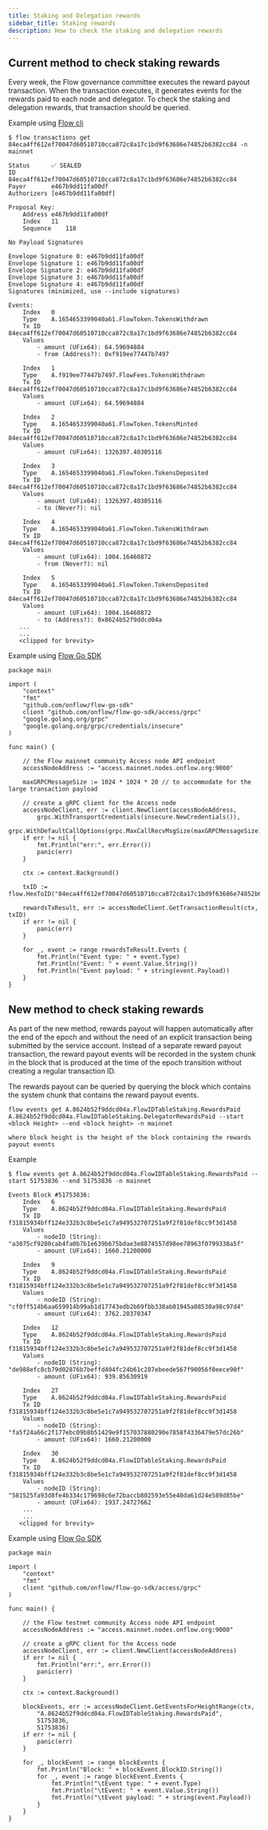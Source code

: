 ```yaml
---
title: Staking and Delegation rewards
sidebar_title: Staking rewards
description: How to check the staking and delegation rewards
---
```


## Current method to check staking rewards

Every week, the Flow governance committee executes the reward payout transaction.
When the transaction executes, it generates events for the rewards paid to each node and delegator.
To check the staking and delegation rewards, that transaction should be queried.

Example using [Flow cli](https://developers.flow.com/tools/flow-cli)

```
$ flow transactions get 84eca4ff612ef70047d60510710cca872c8a17c1bd9f63686e74852b6382cc84 -n mainnet

Status		✅ SEALED
ID		84eca4ff612ef70047d60510710cca872c8a17c1bd9f63686e74852b6382cc84
Payer		e467b9dd11fa00df
Authorizers	[e467b9dd11fa00df]

Proposal Key:
    Address	e467b9dd11fa00df
    Index	11
    Sequence	118

No Payload Signatures

Envelope Signature 0: e467b9dd11fa00df
Envelope Signature 1: e467b9dd11fa00df
Envelope Signature 2: e467b9dd11fa00df
Envelope Signature 3: e467b9dd11fa00df
Envelope Signature 4: e467b9dd11fa00df
Signatures (minimized, use --include signatures)

Events:
    Index	0
    Type	A.1654653399040a61.FlowToken.TokensWithdrawn
    Tx ID	84eca4ff612ef70047d60510710cca872c8a17c1bd9f63686e74852b6382cc84
    Values
		- amount (UFix64): 64.59694884
		- from (Address?): 0xf919ee77447b7497

    Index	1
    Type	A.f919ee77447b7497.FlowFees.TokensWithdrawn
    Tx ID	84eca4ff612ef70047d60510710cca872c8a17c1bd9f63686e74852b6382cc84
    Values
		- amount (UFix64): 64.59694884

    Index	2
    Type	A.1654653399040a61.FlowToken.TokensMinted
    Tx ID	84eca4ff612ef70047d60510710cca872c8a17c1bd9f63686e74852b6382cc84
    Values
		- amount (UFix64): 1326397.40305116

    Index	3
    Type	A.1654653399040a61.FlowToken.TokensDeposited
    Tx ID	84eca4ff612ef70047d60510710cca872c8a17c1bd9f63686e74852b6382cc84
    Values
		- amount (UFix64): 1326397.40305116
		- to (Never?): nil

    Index	4
    Type	A.1654653399040a61.FlowToken.TokensWithdrawn
    Tx ID	84eca4ff612ef70047d60510710cca872c8a17c1bd9f63686e74852b6382cc84
    Values
		- amount (UFix64): 1004.16460872
		- from (Never?): nil

    Index	5
    Type	A.1654653399040a61.FlowToken.TokensDeposited
    Tx ID	84eca4ff612ef70047d60510710cca872c8a17c1bd9f63686e74852b6382cc84
    Values
		- amount (UFix64): 1004.16460872
		- to (Address?): 0x8624b52f9ddcd04a
   ...
   ...
   <clipped for brevity>
```

Example using [Flow Go SDK](https://developers.flow.com/tools/flow-go-sdk)

```
package main

import (
	"context"
	"fmt"
	"github.com/onflow/flow-go-sdk"
	client "github.com/onflow/flow-go-sdk/access/grpc"
	"google.golang.org/grpc"
	"google.golang.org/grpc/credentials/insecure"
)

func main() {

	// the Flow mainnet community Access node API endpoint
	accessNodeAddress := "access.mainnet.nodes.onflow.org:9000"

	maxGRPCMessageSize := 1024 * 1024 * 20 // to accommodate for the large transaction payload

	// create a gRPC client for the Access node
	accessNodeClient, err := client.NewClient(accessNodeAddress,
		grpc.WithTransportCredentials(insecure.NewCredentials()),
		grpc.WithDefaultCallOptions(grpc.MaxCallRecvMsgSize(maxGRPCMessageSize)))
	if err != nil {
		fmt.Println("err:", err.Error())
		panic(err)
	}

	ctx := context.Background()

	txID := flow.HexToID("84eca4ff612ef70047d60510710cca872c8a17c1bd9f63686e74852b6382cc84")

	rewardsTxResult, err := accessNodeClient.GetTransactionResult(ctx, txID)
	if err != nil {
		panic(err)
	}

	for _, event := range rewardsTxResult.Events {
		fmt.Println("Event type: " + event.Type)
		fmt.Println("Event: " + event.Value.String())
		fmt.Println("Event payload: " + string(event.Payload))
	}
}
```

## New method to check staking rewards

As part of the new method, rewards payout will happen automatically after the end of the epoch and without the need of an explicit transaction being submitted by the service account.
Instead of a separate reward payout transaction, the reward payout events will be recorded in the system chunk in the block that is produced at the time of the epoch transition without creating a regular transaction ID.

The rewards payout can be queried by querying the block which contains the system chunk that contains the reward payout events.

```
flow events get A.8624b52f9ddcd04a.FlowIDTableStaking.RewardsPaid A.8624b52f9ddcd04a.FlowIDTableStaking.DelegatorRewardsPaid --start <block Height> --end <block height> -n mainnet

where block height is the height of the block containing the rewards payout events
```

Example

```
$ flow events get A.8624b52f9ddcd04a.FlowIDTableStaking.RewardsPaid --start 51753836 --end 51753836 -n mainnet

Events Block #51753836:
    Index	6
    Type	A.8624b52f9ddcd04a.FlowIDTableStaking.RewardsPaid
    Tx ID	f31815934bff124e332b3c8be5e1c7a949532707251a9f2f81def8cc9f3d1458
    Values
		- nodeID (String): "a3075cf9280cab4fa0b7b1e639b675bdae3e8874557d98ee78963f0799338a5f"
		- amount (UFix64): 1660.21200000

    Index	9
    Type	A.8624b52f9ddcd04a.FlowIDTableStaking.RewardsPaid
    Tx ID	f31815934bff124e332b3c8be5e1c7a949532707251a9f2f81def8cc9f3d1458
    Values
		- nodeID (String): "cf0ff514b6aa659914b99ab1d17743edb2b69fbb338ab01945a08530a98c97d4"
		- amount (UFix64): 3762.20370347

    Index	12
    Type	A.8624b52f9ddcd04a.FlowIDTableStaking.RewardsPaid
    Tx ID	f31815934bff124e332b3c8be5e1c7a949532707251a9f2f81def8cc9f3d1458
    Values
		- nodeID (String): "de988efc8cb79d02876b7beffd404fc24b61c287ebeede567f90056f0eece90f"
		- amount (UFix64): 939.85630919

    Index	27
    Type	A.8624b52f9ddcd04a.FlowIDTableStaking.RewardsPaid
    Tx ID	f31815934bff124e332b3c8be5e1c7a949532707251a9f2f81def8cc9f3d1458
    Values
		- nodeID (String): "fa5f24a66c2f177ebc09b8b51429e9f157037880290e7858f4336479e57dc26b"
		- amount (UFix64): 1660.21200000

    Index	30
    Type	A.8624b52f9ddcd04a.FlowIDTableStaking.RewardsPaid
    Tx ID	f31815934bff124e332b3c8be5e1c7a949532707251a9f2f81def8cc9f3d1458
    Values
		- nodeID (String): "581525fa93d8fe4b334c179698c6e72baccb802593e55e40da61d24e589d85be"
		- amount (UFix64): 1937.24727662
    ...
    ...
   <clipped for brevity>
```

Example using [Flow Go SDK](https://developers.flow.com/tools/flow-go-sdk)

```
package main

import (
	"context"
	"fmt"
	client "github.com/onflow/flow-go-sdk/access/grpc"
)

func main() {

	// the Flow testnet community Access node API endpoint
	accessNodeAddress := "access.mainnet.nodes.onflow.org:9000"

	// create a gRPC client for the Access node
	accessNodeClient, err := client.NewClient(accessNodeAddress)
	if err != nil {
		fmt.Println("err:", err.Error())
		panic(err)
	}

	ctx := context.Background()

	blockEvents, err := accessNodeClient.GetEventsForHeightRange(ctx,
		"A.8624b52f9ddcd04a.FlowIDTableStaking.RewardsPaid",
		51753836,
		51753836)
	if err != nil {
		panic(err)
	}

	for _, blockEvent := range blockEvents {
		fmt.Println("Block: " + blockEvent.BlockID.String())
		for _, event := range blockEvent.Events {
			fmt.Println("\tEvent type: " + event.Type)
			fmt.Println("\tEvent: " + event.Value.String())
			fmt.Println("\tEvent payload: " + string(event.Payload))
		}
	}
}
```
